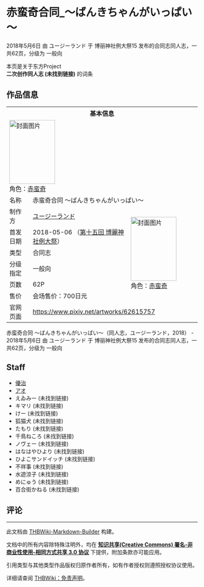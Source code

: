 # 赤蛮奇合同_～ばんきちゃんがいっぱい～

<!-- source html: G:\repos\THBWiki-Markdown-Builder\THBWikiMarkdown\Temp\main\3\33\ns0%3A%E8%B5%A4%E8%9B%AE%E5%A5%87%E5%90%88%E5%90%8C_%EF%BD%9E%E3%81%B0%E3%82%93%E3%81%8D%E3%81%A1%E3%82%83%E3%82%93%E3%81%8C%E3%81%84%E3%81%A3%E3%81%B1%E3%81%84%EF%BD%9E.html -->

2018年5月6日 由 ユージーランド 于 博丽神社例大祭15 发布的合同志同人志，一共62页，分级为 一般向

本页是关于东方Project  
 **二次创作同人志 (未找到链接)** 的词条

## 作品信息

<table><tbody><tr><th colspan="3">基本信息</th></tr><tr><td class="cover-artwork-mobile" colspan="2"><a href="./文件-赤蛮奇合同_～ばんきちゃんがいっぱい～封面.jpg.md" class="image" title="封面图片"><img alt="封面图片" src="https://upload.thwiki.cc/thumb/3/33/%E8%B5%A4%E8%9B%AE%E5%A5%87%E5%90%88%E5%90%8C_%EF%BD%9E%E3%81%B0%E3%82%93%E3%81%8D%E3%81%A1%E3%82%83%E3%82%93%E3%81%8C%E3%81%84%E3%81%A3%E3%81%B1%E3%81%84%EF%BD%9E%E5%B0%81%E9%9D%A2.jpg/120px-%E8%B5%A4%E8%9B%AE%E5%A5%87%E5%90%88%E5%90%8C_%EF%BD%9E%E3%81%B0%E3%82%93%E3%81%8D%E3%81%A1%E3%82%83%E3%82%93%E3%81%8C%E3%81%84%E3%81%A3%E3%81%B1%E3%81%84%EF%BD%9E%E5%B0%81%E9%9D%A2.jpg" decoding="async" loading="lazy" width="120" height="168" srcset="https://upload.thwiki.cc/thumb/3/33/%E8%B5%A4%E8%9B%AE%E5%A5%87%E5%90%88%E5%90%8C_%EF%BD%9E%E3%81%B0%E3%82%93%E3%81%8D%E3%81%A1%E3%82%83%E3%82%93%E3%81%8C%E3%81%84%E3%81%A3%E3%81%B1%E3%81%84%EF%BD%9E%E5%B0%81%E9%9D%A2.jpg/180px-%E8%B5%A4%E8%9B%AE%E5%A5%87%E5%90%88%E5%90%8C_%EF%BD%9E%E3%81%B0%E3%82%93%E3%81%8D%E3%81%A1%E3%82%83%E3%82%93%E3%81%8C%E3%81%84%E3%81%A3%E3%81%B1%E3%81%84%EF%BD%9E%E5%B0%81%E9%9D%A2.jpg 1.5x, https://upload.thwiki.cc/thumb/3/33/%E8%B5%A4%E8%9B%AE%E5%A5%87%E5%90%88%E5%90%8C_%EF%BD%9E%E3%81%B0%E3%82%93%E3%81%8D%E3%81%A1%E3%82%83%E3%82%93%E3%81%8C%E3%81%84%E3%81%A3%E3%81%B1%E3%81%84%EF%BD%9E%E5%B0%81%E9%9D%A2.jpg/240px-%E8%B5%A4%E8%9B%AE%E5%A5%87%E5%90%88%E5%90%8C_%EF%BD%9E%E3%81%B0%E3%82%93%E3%81%8D%E3%81%A1%E3%82%83%E3%82%93%E3%81%8C%E3%81%84%E3%81%A3%E3%81%B1%E3%81%84%EF%BD%9E%E5%B0%81%E9%9D%A2.jpg 2x" data-file-width="777" data-file-height="1087"></a><div class="cover-char">角色：<a href="./赤蛮奇.md" title="赤蛮奇">赤蛮奇</a></div></td>
</tr><tr><td class="label">名称</td><td colspan="2"> 赤蛮奇合同 ～ばんきちゃんがいっぱい～ </td></tr><tr><td class="label">制作方</td><td><a href="./ユージーランド.md" title="ユージーランド">ユージーランド</a></td><td class="cover-artwork" rowspan="6" style="min-width:168px;"><a href="./文件-赤蛮奇合同_～ばんきちゃんがいっぱい～封面.jpg.md" class="image" title="封面图片"><img alt="封面图片" src="https://upload.thwiki.cc/thumb/3/33/%E8%B5%A4%E8%9B%AE%E5%A5%87%E5%90%88%E5%90%8C_%EF%BD%9E%E3%81%B0%E3%82%93%E3%81%8D%E3%81%A1%E3%82%83%E3%82%93%E3%81%8C%E3%81%84%E3%81%A3%E3%81%B1%E3%81%84%EF%BD%9E%E5%B0%81%E9%9D%A2.jpg/120px-%E8%B5%A4%E8%9B%AE%E5%A5%87%E5%90%88%E5%90%8C_%EF%BD%9E%E3%81%B0%E3%82%93%E3%81%8D%E3%81%A1%E3%82%83%E3%82%93%E3%81%8C%E3%81%84%E3%81%A3%E3%81%B1%E3%81%84%EF%BD%9E%E5%B0%81%E9%9D%A2.jpg" decoding="async" loading="lazy" width="120" height="168" srcset="https://upload.thwiki.cc/thumb/3/33/%E8%B5%A4%E8%9B%AE%E5%A5%87%E5%90%88%E5%90%8C_%EF%BD%9E%E3%81%B0%E3%82%93%E3%81%8D%E3%81%A1%E3%82%83%E3%82%93%E3%81%8C%E3%81%84%E3%81%A3%E3%81%B1%E3%81%84%EF%BD%9E%E5%B0%81%E9%9D%A2.jpg/180px-%E8%B5%A4%E8%9B%AE%E5%A5%87%E5%90%88%E5%90%8C_%EF%BD%9E%E3%81%B0%E3%82%93%E3%81%8D%E3%81%A1%E3%82%83%E3%82%93%E3%81%8C%E3%81%84%E3%81%A3%E3%81%B1%E3%81%84%EF%BD%9E%E5%B0%81%E9%9D%A2.jpg 1.5x, https://upload.thwiki.cc/thumb/3/33/%E8%B5%A4%E8%9B%AE%E5%A5%87%E5%90%88%E5%90%8C_%EF%BD%9E%E3%81%B0%E3%82%93%E3%81%8D%E3%81%A1%E3%82%83%E3%82%93%E3%81%8C%E3%81%84%E3%81%A3%E3%81%B1%E3%81%84%EF%BD%9E%E5%B0%81%E9%9D%A2.jpg/240px-%E8%B5%A4%E8%9B%AE%E5%A5%87%E5%90%88%E5%90%8C_%EF%BD%9E%E3%81%B0%E3%82%93%E3%81%8D%E3%81%A1%E3%82%83%E3%82%93%E3%81%8C%E3%81%84%E3%81%A3%E3%81%B1%E3%81%84%EF%BD%9E%E5%B0%81%E9%9D%A2.jpg 2x" data-file-width="777" data-file-height="1087"></a><div class="cover-char">角色：<a href="./赤蛮奇.md" title="赤蛮奇">赤蛮奇</a></div></td>
</tr><tr><td class="label">首发日期</td><td>2018-05-06&#160;（<a href="/展会作品列表?e=%E5%8D%9A%E4%B8%BD%E7%A5%9E%E7%A4%BE%E4%BE%8B%E5%A4%A7%E7%A5%AD%2315">第十五回 博麗神社例大祭</a>）</td></tr><tr><td class="label">类型</td><td>合同志</td></tr><tr><td class="label">分级指定</td><td>一般向</td></tr><tr><td class="label">页数</td><td>62P</td></tr><tr><td class="label">售价</td><td>会场售价：700日元</td></tr>
<tr><td class="label">官网页面</td><td colspan="2"><a rel="nofollow" class="external free" href="https://www.pixiv.net/artworks/62615757">https://www.pixiv.net/artworks/62615757</a></td></tr></tbody></table>

赤蛮奇合同 ～ばんきちゃんがいっぱい～（同人志，ユージーランド，2018） - 2018年5月6日 由 ユージーランド 于 博丽神社例大祭15 发布的合同志同人志，一共62页，分级为 一般向

## Staff
- [優治](./優治.md)
- [アオ](./アオ.md)
- えゐみー (未找到链接)
- キマリ (未找到链接)
- けー (未找到链接)
- 狐猫犬 (未找到链接)
- たもり (未找到链接)
- 千鳥ねころ (未找到链接)
- ノヴェー (未找到链接)
- はなはやひより (未找到链接)
- ひよこサンドイッチ (未找到链接)
- 不祥事 (未找到链接)
- 水遊涼子 (未找到链接)
- めにゅう (未找到链接)
- 百合街かねる (未找到链接)


## 评论




---

此文档由 [THBWiki-Markdown-Builder](https://github.com/Delsin-Yu/THBWiki-Markdown-Builder) 构建。

文档中的所有内容除特殊注明外，均在 [**知识共享(Creative Commons) 署名-非商业性使用-相同方式共享 3.0 协议**](https://creativecommons.org/licenses/by-sa/3.0/deed.zh-hans) 下提供，附加条款亦可能应用。

引用类型与其他类型作品版权归原作者所有，如有作者授权则遵照授权协议使用。

详细请查阅 [THBWiki：免责声明](https://thbwiki.cc/THBWiki:%E5%85%8D%E8%B4%A3%E5%A3%B0%E6%98%8E)。

